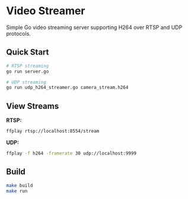 # Video Streamer

Simple Go video streaming server supporting H264 over RTSP and UDP protocols.

## Quick Start

```bash
# RTSP streaming
go run server.go

# UDP streaming  
go run udp_h264_streamer.go camera_stream.h264
```

## View Streams

**RTSP:**
```bash
ffplay rtsp://localhost:8554/stream
```

**UDP:**
```bash
ffplay -f h264 -framerate 30 udp://localhost:9999
```

## Build
```bash
make build
make run
```
